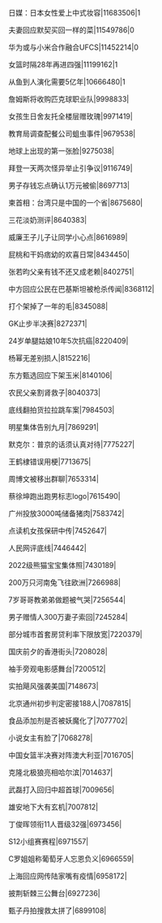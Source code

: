 日媒：日本女性爱上中式妆容|11683506|1

夫妻回应默契买回一样的菜|11549786|0

华为或与小米合作融合UFCS|11452214|0

女篮时隔28年再进四强|11199162|1

从鱼到人演化需要5亿年|10666480|1

詹姆斯将收购匹克球职业队|9998833|

女孩生日舍友托全楼层赠玫瑰|9971419|

教育局调查配餐公司蛆虫事件|9679538|

地球上出现的第一张脸|9275038|

拜登一天两次怪异举止引争议|9116749|

男子存钱忘点确认1万元被偷|8697713|

柬首相：台湾只是中国的一个省|8675680|

三花淡奶测评|8640383|

威廉王子儿子让同学小心点|8616989|

屁桃和干妈痞幼的欢喜日常|8434450|

张若昀父亲有钱不还又成老赖|8402751|

中方回应公民在巴基斯坦被枪杀传闻|8368112|

打个架掉了一年的毛|8345088|

GK止步半决赛|8272371|

24岁单腿姑娘10年5次抗癌|8220409|

杨幂无差别损人|8152216|

东方甄选回应下架玉米|8140106|

农民父亲割肾救子|8040373|

底线翻拍货拉拉跳车案|7984503|

明星集体告别九月|7869291|

默克尔：普京的话须认真对待|7775227|

王鹤棣错误用梗|7713675|

周博文被移出群聊|7653314|

蔡徐坤跑出跑男标志logo|7615490|

广州投放3000吨储备猪肉|7583742|

点读机女孩保研中传|7452647|

人民网评底线|7446442|

2022级熊猫宝宝集体照|7430189|

200万只河南兔飞往欧洲|7266988|

7岁哥哥教弟弟做题被气哭|7256544|

男子赠情人300万妻子索回|7245284|

部分城市首套房贷利率下限放宽|7220379|

国庆前夕的香港街头|7208028|

袖手旁观电影感舞台|7200512|

实拍飓风强袭美国|7148673|

北京通州初步判定密接188人|7087815|

食品添加剂是否被妖魔化了|7077702|

小说女主有脸了|7068278|

中国女篮半决赛对阵澳大利亚|7016705|

克隆北极狼亮相哈尔滨|7014637|

武磊打入回归中超首球|7009656|

雄安地下大有玄机|7007812|

丁俊晖领衔11人晋级32强|6973456|

S12小组赛赛程|6971557|

C罗姐姐称葡萄牙人忘恩负义|6966559|

上海回应网传陆家嘴有疫情|6958172|

披荆斩棘三公舞台|6927236|

甄子丹拍搜救太拼了|6899108|

